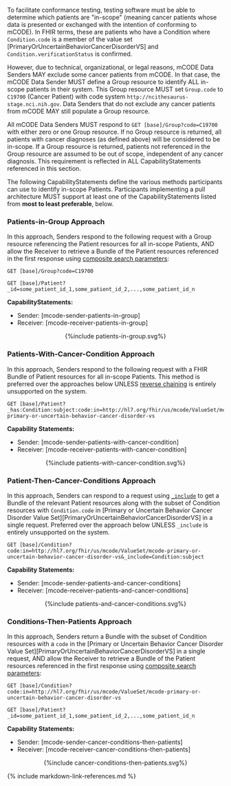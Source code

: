 To facilitate conformance testing, testing software must be able to determine which patients are "in-scope" (meaning cancer patients whose data is presented or exchanged with the intention of conforming to mCODE). In FHIR terms, these are patients who have a Condition where `Condition.code` is a member of the value set [PrimaryOrUncertainBehaviorCancerDisorderVS] and `Condition.verificationStatus` is confirmed.

However, due to technical, organizational, or legal reasons, mCODE Data Senders MAY exclude some cancer patients from mCODE. In that case, the mCODE Data Sender MUST define a Group resource to identify ALL in-scope patients in their system. This Group resource MUST set `Group.code` to `C19700` (Cancer Patient) with code system `http://ncithesaurus-stage.nci.nih.gov`. Data Senders that do not exclude any cancer patients from mCODE MAY still populate a Group resource.

All mCODE Data Senders MUST respond to `GET [base]/Group?code=C19700` with either zero or one Group resource. If no Group resource is returned, all patients with cancer diagnoses (as defined above) will be considered to be in-scope. If a Group resource is returned, patients not referenced in the Group resource are assumed to be out of scope, independent of any cancer diagnosis. This requirement is reflected in ALL CapabilityStatements referenced in this section.

The following CapabilityStatements define the various methods participants can use to identify in-scope Patients. Participants implementing a pull architecture MUST support at least one of the CapabilityStatements listed from **most to least preferable**, below.

### Patients-in-Group Approach

In this approach, Senders respond to the following request with a Group resource referencing the Patient resources for all in-scope Patients, AND allow the Receiver to retrieve a Bundle of the Patient resources referenced in the first response using [composite search parameters](https://www.hl7.org/fhir/search.html#combining):

    GET [base]/Group?code=C19700

    GET [base]/Patient?_id=some_patient_id_1,some_patient_id_2,...,some_patient_id_n

**CapabilityStatements:**
* Sender: [mcode-sender-patients-in-group]
* Receiver: [mcode-receiver-patients-in-group]

<!-- If the image below is not wrapped in a div tag, the publisher tries to wrap text around the image, which is not desired. -->
<div style="text-align: center;">{%include patients-in-group.svg%}</div>


### Patients-With-Cancer-Condition Approach

In this approach, Senders respond to the following request with a FHIR Bundle of Patient resources for all in-scope Patients. This method is preferred over the approaches below UNLESS [reverse chaining](https://www.hl7.org/fhir/search.html#has) is entirely unsupported on the system.

    GET [base]/Patient?_has:Condition:subject:code:in=http://hl7.org/fhir/us/mcode/ValueSet/mcode-primary-or-uncertain-behavior-cancer-disorder-vs

**Capability Statements:**

* Sender: [mcode-sender-patients-with-cancer-condition]
* Receiver: [mcode-receiver-patients-with-cancer-condition]

<!-- If the image below is not wrapped in a div tag, the publisher tries to wrap text around the image, which is not desired. -->
<div style="text-align: center;">{%include patients-with-cancer-condition.svg%}</div>


### Patient-Then-Cancer-Conditions Approach

In this approach, Senders can respond to a request using [`_include`](https://www.hl7.org/fhir/search.html#revinclude) to get a Bundle of the relevant Patient resources along with the subset of Condition resources with `Condition.code` in [Primary or Uncertain Behavior Cancer Disorder Value Set][PrimaryOrUncertainBehaviorCancerDisorderVS] in a single request. Preferred over the approach below UNLESS `_include` is entirely unsupported on the system.

    GET [base]/Condition?code:in=http://hl7.org/fhir/us/mcode/ValueSet/mcode-primary-or-uncertain-behavior-cancer-disorder-vs&_include=Condition:subject


**Capability Statements:**

* Sender: [mcode-sender-patients-and-cancer-conditions]
* Receiver: [mcode-receiver-patients-and-cancer-conditions]

<!-- If the image below is not wrapped in a div tag, the publisher tries to wrap text around the image, which is not desired. -->
<div style="text-align: center;">{%include patients-and-cancer-conditions.svg%}</div>


### Conditions-Then-Patients Approach

In this approach, Senders return a Bundle with the subset of Condition resources with a `code` in the [Primary or Uncertain Behavior Cancer Disorder Value Set][PrimaryOrUncertainBehaviorCancerDisorderVS] in a single request, AND allow the Receiver to retrieve a Bundle of the Patient resources referenced in the first response using [composite search parameters](https://www.hl7.org/fhir/search.html#combining):

    GET [base]/Condition?code:in=http://hl7.org/fhir/us/mcode/ValueSet/mcode-primary-or-uncertain-behavior-cancer-disorder-vs

    GET [base]/Patient?_id=some_patient_id_1,some_patient_id_2,...,some_patient_id_n

**Capability Statements:**

* Sender: [mcode-sender-cancer-conditions-then-patients]
* Receiver: [mcode-receiver-cancer-conditions-then-patients]

<!-- If the image below is not wrapped in a div tag, the publisher tries to wrap text around the image, which is not desired. -->
<div style="text-align: center;">{%include cancer-conditions-then-patients.svg%}</div>


{% include markdown-link-references.md %}
